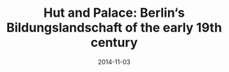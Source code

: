 ---
title: "Hut and Palace: Berlin‘s Bildungslandschaft of the early 19th century"
type: lecture
org: Sandberg Institute
date: 2014-11-03
slug: hut-palace
hide: true
---